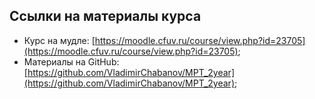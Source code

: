 ## Ссылки на материалы курса

- Курс на мудле: [https://moodle.cfuv.ru/course/view.php?id=23705](https://moodle.cfuv.ru/course/view.php?id=23705);
- Материалы на GitHub: [https://github.com/VladimirChabanov/MPT_2year](https://github.com/VladimirChabanov/MPT_2year);



